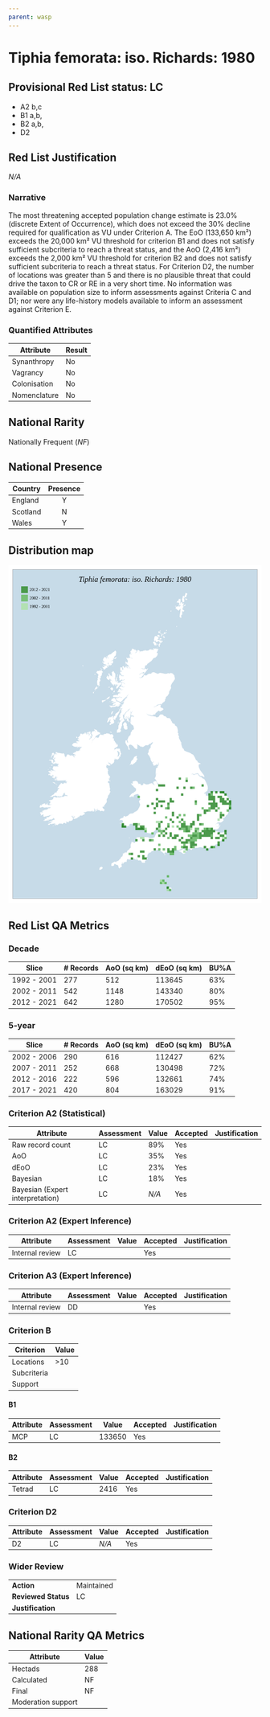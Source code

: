 ```yaml
---
parent: wasp
---
```


# Tiphia femorata: iso. Richards: 1980

## Provisional Red List status: LC
- A2 b,c
- B1 a,b, 
- B2 a,b, 
- D2

## Red List Justification
*N/A*
### Narrative


The most threatening accepted population change estimate is 23.0% (discrete Extent of Occurrence), which does not exceed the 30% decline required for qualification as VU under Criterion A. The EoO (133,650 km²) exceeds the 20,000 km² VU threshold for criterion B1 and does not satisfy sufficient subcriteria to reach a threat status, and the AoO (2,416 km²) exceeds the 2,000 km² VU threshold for criterion B2 and does not satisfy sufficient subcriteria to reach a threat status. For Criterion D2, the number of locations was greater than 5 and there is no plausible threat that could drive the taxon to CR or RE in a very short time. No information was available on population size to inform assessments against Criteria C and D1; nor were any life-history models available to inform an assessment against Criterion E.
### Quantified Attributes
|Attribute|Result|
|---|---|
|Synanthropy|No|
|Vagrancy|No|
|Colonisation|No|
|Nomenclature|No|


## National Rarity
Nationally Frequent (*NF*)

## National Presence
|Country|Presence
|---|:-:|
|England|Y|
|Scotland|N|
|Wales|Y|


## Distribution map
![](../map/161.svg)

## Red List QA Metrics
### Decade
| Slice | # Records | AoO (sq km) | dEoO (sq km) |BU%A |
|---|---|---|---|---|
|1992 - 2001|277|512|113645|63%|
|2002 - 2011|542|1148|143340|80%|
|2012 - 2021|642|1280|170502|95%|
### 5-year
| Slice | # Records | AoO (sq km) | dEoO (sq km) |BU%A |
|---|---|---|---|---|
|2002 - 2006|290|616|112427|62%|
|2007 - 2011|252|668|130498|72%|
|2012 - 2016|222|596|132661|74%|
|2017 - 2021|420|804|163029|91%|
### Criterion A2 (Statistical)
|Attribute|Assessment|Value|Accepted|Justification
|---|---|---|---|---|
|Raw record count|LC|89%|Yes||
|AoO|LC|35%|Yes||
|dEoO|LC|23%|Yes||
|Bayesian|LC|18%|Yes||
|Bayesian (Expert interpretation)|LC|*N/A*|Yes||
### Criterion A2 (Expert Inference)
|Attribute|Assessment|Value|Accepted|Justification
|---|---|---|---|---|
|Internal review|LC||Yes||
### Criterion A3 (Expert Inference)
|Attribute|Assessment|Value|Accepted|Justification
|---|---|---|---|---|
|Internal review|DD||Yes||
### Criterion B
|Criterion| Value|
|---|---|
|Locations|>10|
|Subcriteria||
|Support||
#### B1
|Attribute|Assessment|Value|Accepted|Justification
|---|---|---|---|---|
|MCP|LC|133650|Yes||
#### B2
|Attribute|Assessment|Value|Accepted|Justification
|---|---|---|---|---|
|Tetrad|LC|2416|Yes||
### Criterion D2
|Attribute|Assessment|Value|Accepted|Justification
|---|---|---|---|---|
|D2|LC|*N/A*|Yes||
### Wider Review
|  |  |
|---|---|
|**Action**|Maintained|
|**Reviewed Status**|LC|
|**Justification**||


## National Rarity QA Metrics
|Attribute|Value|
|---|---|
|Hectads|288|
|Calculated|NF|
|Final|NF|
|Moderation support||


